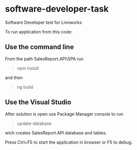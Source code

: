 # software-developer-task
Software Developer test for Linnworks

To run application from this code:

## Use the command line
From the path SalesReport.API\SPA run

> npm install

and then

> ng build


## Use the Visual Studio
After solution is open use Package Manager console to run

> update-database

wich creates SalesReport.API database and tables.

Press Ctrl+F5 to start the application in browser or F5 to debug.
